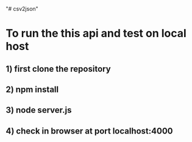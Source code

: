 "# csv2json" 
# To run the this api and test on local host
## 1) first clone the repository
## 2) npm install
## 3) node server.js
## 4) check in browser at port localhost:4000
